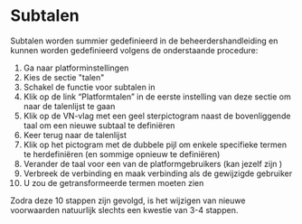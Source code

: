 # Subtalen

Subtalen worden summier gedefinieerd in de beheerdershandleiding en kunnen worden gedefinieerd volgens de onderstaande procedure:

1. Ga naar platforminstellingen
2. Kies de sectie "talen"
3. Schakel de functie voor subtalen in
4. Klik op de link “Platformtalen” in de eerste instelling van deze sectie om naar de talenlijst te gaan
5. Klik op de VN-vlag met een geel sterpictogram naast de bovenliggende taal om een nieuwe subtaal te definiëren
6. Keer terug naar de talenlijst
7. Klik op het pictogram met de dubbele pijl om enkele specifieke termen te herdefiniëren \(en sommige opnieuw te definiëren\)
8. Verander de taal voor een van de platformgebruikers \(kan jezelf zijn \)
9. Verbreek de verbinding en maak verbinding als de gewijzigde gebruiker
10. U zou de getransformeerde termen moeten zien

Zodra deze 10 stappen zijn gevolgd, is het wijzigen van nieuwe voorwaarden natuurlijk slechts een kwestie van 3-4 stappen.

